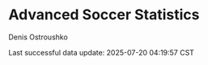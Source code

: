 # Advanced Soccer Statistics
Denis Ostroushko

<!-- gfm -->

Last successful data update: 2025-07-20 04:19:57 CST
